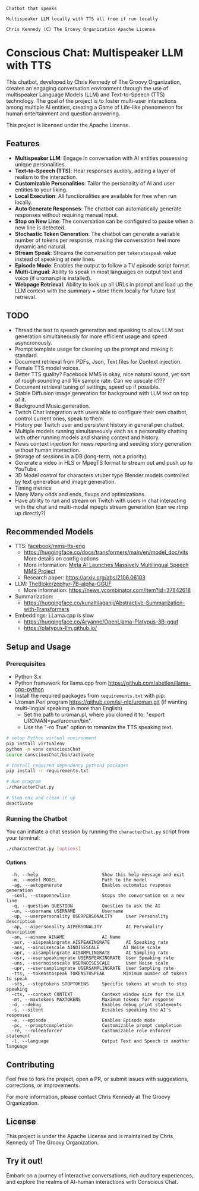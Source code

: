```
Chatbot that speaks

Multispeaker LLM locally with TTS all free if run locally

Chris Kennedy (C) The Groovy Organization Apache License
```
# Conscious Chat: Multispeaker LLM with TTS

This chatbot, developed by Chris Kennedy of The Groovy Organization, creates an engaging conversation environment through the use of multispeaker Language Models (LLM) and Text-to-Speech (TTS) technology. The goal of the project is to foster multi-user interactions among multiple AI entities, creating a Game of Life-like phenomenon for human entertainment and question answering.

This project is licensed under the Apache License.

## Features

- **Multispeaker LLM**: Engage in conversation with AI entities possessing unique personalities.
- **Text-to-Speech (TTS)**: Hear responses audibly, adding a layer of realism to the interaction.
- **Customizable Personalities**: Tailor the personality of AI and user entities to your liking.
- **Local Execution**: All functionalities are available for free when run locally.
- **Auto Generate Responses**: The chatbot can automatically generate responses without requiring manual input.
- **Stop on New Line**: The conversation can be configured to pause when a new line is detected.
- **Stochastic Token Generation**: The chatbot can generate a variable number of tokens per response, making the conversation feel more dynamic and natural.
- **Stream Speak**: Streams the conversation per `tokenstospeak` value instead of speaking at new lines.
- **Episode Mode**: Enables the output to follow a TV episode script format.
- **Multi-Lingual**: Ability to speak in most languages on output text and voice (if uroman.pl is installed).
- **Webpage Retrieval**: Ability to look up all URLs in prompt and load up the LLM context with the summary + store them locally for future fast retrieval.

## TODO

- Thread the text to speech generation and speaking to allow LLM text generation simultaneously for more efficient usage and speed asyncronously.
- Prompt template usage for cleaning up the prompt and making it standard.
- Document retrieval from PDFs, Json, Text files for Context injection.
- Female TTS model voices.
- Better TTS quality? Facebook MMS is okay, nice natural sound, yet sort of rough sounding and 16k sample rate. Can we upscale it???
- Document retrieval tuning of settings, speed up if possible.
- Stable Diffusion image generation for background with LLM text on top of it.
- Background Music generation.
- Twitch Chat integration with users able to configure their own chatbot, control current ones, speak to them.
- History per Twitch user and persistent history in general per chatbot.
- Multiple models running simultaneously each as a personality chatting with other running models and sharing context and history.
- News context injection for news reporting and seeding story generation without human interaction.
- Storage of sessions in a DB (long-term, not a priority).
- Generate a video in HLS or MpegTS format to stream out and push up to YouTube.
- 3D Model control for characters vtuber type Blender models controlled by text generation and image generation.
- Timing metrics
- Many Many odds and ends, fixups and optimizations.
- Have ability to run and stream on Twitch with users in chat interacting with the chat and multi-modal mpegts stream generation (can we rtmp up directly?)

## Recommended Models

- TTS: [facebook/mms-tts-eng](https://huggingface.co/facebook/mms-tts-eng)
    - https://huggingface.co/docs/transformers/main/en/model_doc/vits More details on config options
    - More information: [Meta AI Launches Massively Multilingual Speech MMS Project](https://www.marktechpost.com/2023/05/30/meta-ai-launches-massively-multilingual-speech-mms-project-introducing-speech-to-text-text-to-speech-and-more-for-1000-languages/)
    - Research paper: https://arxiv.org/abs/2106.06103
- LLM: [TheBloke/zephyr-7B-alpha-GGUF](https://huggingface.co/TheBloke/zephyr-7B-alpha-GGUF)
    - More information: https://news.ycombinator.com/item?id=37842618
- Summarization:
    - https://huggingface.co/kunaltilaganji/Abstractive-Summarization-with-Transformers
- Embeddings: LLama.cpp is slow
    - https://huggingface.co/Aryanne/OpenLlama-Platypus-3B-gguf
    - https://platypus-llm.github.io/

## Setup and Usage

### Prerequisites

- Python 3.x
- Python framework for llama.cpp from https://github.com/abetlen/llama-cpp-python
- Install the required packages from `requirements.txt` with pip:
- Uroman Perl program https://github.com/isi-nlp/uroman.git (if wanting multi-lingual speaking in more than English)
    - Set the path to uroman.pl, where you cloned it to: "export UROMAN=`pwd`/uroman/bin".
    - Use the "-ro True" option to romanize the TTS speaking text.

```bash
# setup Python virtual environment
pip install virtualenv
python -m venv consciousChat
source consciousChat/bin/activate

# Install required dependency python3 packages
pip install -r requirements.txt

# Run program
./characterChat.py

# Stop env and clean it up
deactivate
```

### Running the Chatbot

You can initiate a chat session by running the `characterChat.py` script from your terminal:

```bash
./characterChat.py [options]
```

#### Options

```plaintext
  -h, --help                        Show this help message and exit
  -m, --model MODEL                 Path to the model
  -ag, --autogenerate               Enables automatic response generation
  -sonl, --stoponnewline            Stops the conversation on a new line
  -q, --question QUESTION           Question to ask the AI
  -un, --username USERNAME          Username
  -up, --userpersonality USERPERSONALITY     User Personality description
  -ap, --aipersonality AIPERSONALITY         AI Personality description
  -an, --ainame AINAME              AI Name
  -asr, --aispeakingrate AISPEAKINGRATE      AI Speaking rate
  -ans, --ainoisescale AINOISESCALE         AI Noise scale
  -apr, --aisamplingrate AISAMPLINGRATE      AI Sampling rate
  -usr, --userspeakingrate USERSPEAKINGRATE  User Speaking rate
  -uns, --usernoisescale USERNOISESCALE      User Noise scale
  -upr, --usersamplingrate USERSAMPLINGRATE  User Sampling rate
  -tts, --tokenstospeak TOKENSTOSPEAK       Minimum number of tokens to speak
  -sts, --stoptokens STOPTOKENS     Specific tokens at which to stop speaking
  -ctx, --context CONTEXT           Context window size for the LLM
  -mt, --maxtokens MAXTOKENS        Maximum tokens for response
  -d, --debug                       Enables debug print statements
  -s, --silent                      Disables speaking the AI's responses
  -e, --episode                     Enables Episode mode
  -pc, --promptcompletion           Customizable prompt completion
  -re, --roleenforcer               Customizable role enforcer statement
  -l, --language                    Output Text and Speech in another language
```

## Contributing

Feel free to fork the project, open a PR, or submit issues with suggestions, corrections, or improvements.

For more information, please contact Chris Kennedy at The Groovy Organization.

## License

This project is under the Apache License and is maintained by Chris Kennedy of The Groovy Organization.

## Try it out!

Embark on a journey of interactive conversations, rich auditory experiences, and explore the realms of AI-human interactions with Conscious Chat.

